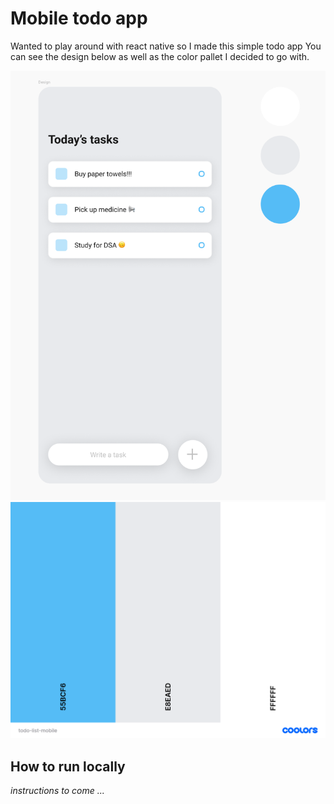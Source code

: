 # Mobile todo app

Wanted to play around with react native so I made this simple todo app
You can see the design below as well as the color pallet I decided to go with.

![image](/assets/images/mobile-todo-app-design.png)
![image](/assets/images/todo-list-mobile-colors.png)

## How to run locally
*instructions to come ...*